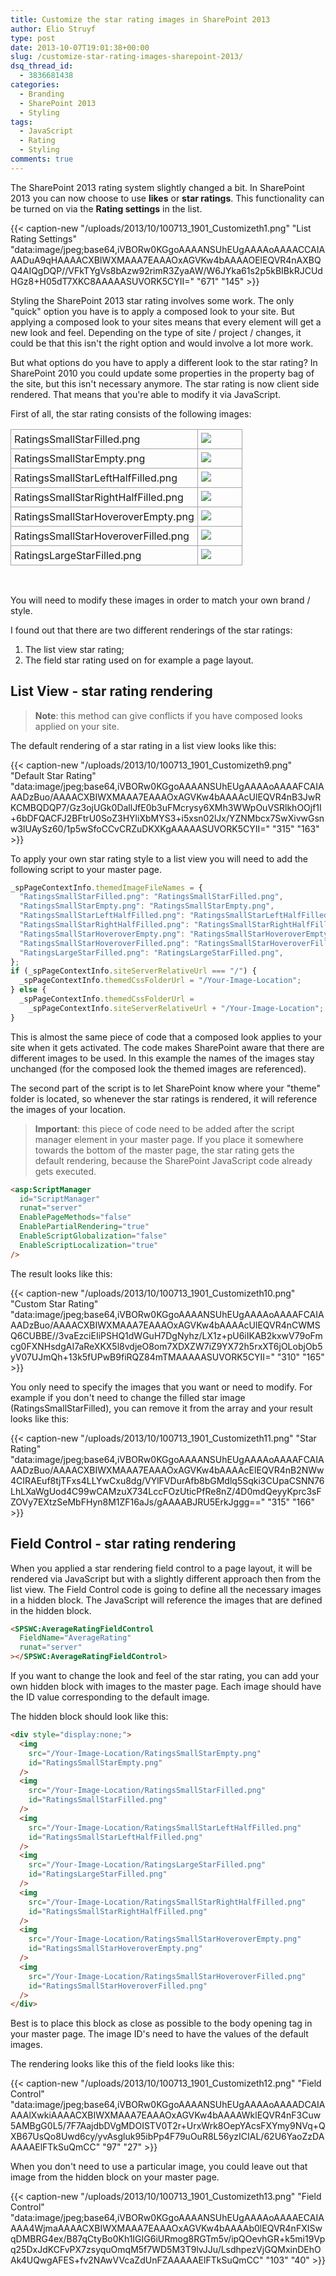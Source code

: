 ```yaml
---
title: Customize the star rating images in SharePoint 2013
author: Elio Struyf
type: post
date: 2013-10-07T19:01:38+00:00
slug: /customize-star-rating-images-sharepoint-2013/
dsq_thread_id:
  - 3836681438
categories:
  - Branding
  - SharePoint 2013
  - Styling
tags:
  - JavaScript
  - Rating
  - Styling
comments: true
---
```


The SharePoint 2013 rating system slightly changed a bit. In SharePoint 2013 you can now choose to use **likes** or **star ratings**. This functionality can be turned on via the **Rating settings** in the list.

{{< caption-new "/uploads/2013/10/100713_1901_Customizeth1.png" "List Rating Settings"  "data:image/jpeg;base64,iVBORw0KGgoAAAANSUhEUgAAAAoAAAACCAIAAADuA9qHAAAACXBIWXMAAA7EAAAOxAGVKw4bAAAAOElEQVR4nAXBQQ4AIQgDQP//VFkTYgVs8bAzw92rimR3ZyaAW/W6JYka61s2p5kBIBkRJCUdHGz8+H05dT7XKC8AAAAASUVORK5CYII=" "671" "145" >}}

Styling the SharePoint 2013 star rating involves some work. The only "quick" option you have is to apply a composed look to your site. But applying a composed look to your sites means that every element will get a new look and feel. Depending on the type of site / project / changes, it could be that this isn't the right option and would involve a lot more work.

But what options do you have to apply a different look to the star rating? In SharePoint 2010 you could update some properties in the property bag of the site, but this isn't necessary anymore. The star rating is now client side rendered. That means that you're able to modify it via JavaScript.

First of all, the star rating consists of the following images:

<table style="border-collapse: collapse;" border="0"><colgroup> <col style="width: 244px;" /> <col style="width: 71px;" /></colgroup>
<tbody valign="top">
<tr>
<td style="border: solid #a3a3a3 1.0pt; padding: 5px;">RatingsSmallStarFilled.png</td>
<td style="border-top: solid #a3a3a3 1.0pt; border-left: none; border-bottom: solid #a3a3a3 1.0pt; border-right: solid #a3a3a3 1.0pt; padding: 5px;"><img src="/uploads/2013/10/100713_1901_Customizeth2.png" /></td>
</tr>
<tr>
<td style="border-top: none; border-left: solid #a3a3a3 1.0pt; border-bottom: solid #a3a3a3 1.0pt; border-right: solid #a3a3a3 1.0pt; padding: 5px;">RatingsSmallStarEmpty.png</td>
<td style="border-top: none; border-left: none; border-bottom: solid #a3a3a3 1.0pt; border-right: solid #a3a3a3 1.0pt; padding: 5px;"><img src="/uploads/2013/10/100713_1901_Customizeth3.png" /></td>
</tr>
<tr>
<td style="border-top: none; border-left: solid #a3a3a3 1.0pt; border-bottom: solid #a3a3a3 1.0pt; border-right: solid #a3a3a3 1.0pt; padding: 5px;">RatingsSmallStarLeftHalfFilled.png</td>
<td style="border-top: none; border-left: none; border-bottom: solid #a3a3a3 1.0pt; border-right: solid #a3a3a3 1.0pt; padding: 5px;"><img src="/uploads/2013/10/100713_1901_Customizeth4.png" /></td>
</tr>
<tr>
<td style="border-top: none; border-left: solid #a3a3a3 1.0pt; border-bottom: solid #a3a3a3 1.0pt; border-right: solid #a3a3a3 1.0pt; padding: 5px;">RatingsSmallStarRightHalfFilled.png</td>
<td style="border-top: none; border-left: none; border-bottom: solid #a3a3a3 1.0pt; border-right: solid #a3a3a3 1.0pt; padding: 5px;"><img src="/uploads/2013/10/100713_1901_Customizeth5.png" /></td>
</tr>
<tr>
<td style="border-top: none; border-left: solid #a3a3a3 1.0pt; border-bottom: solid #a3a3a3 1.0pt; border-right: solid #a3a3a3 1.0pt; padding: 5px;">RatingsSmallStarHoveroverEmpty.png</td>
<td style="border-top: none; border-left: none; border-bottom: solid #a3a3a3 1.0pt; border-right: solid #a3a3a3 1.0pt; padding: 5px;"><img src="/uploads/2013/10/100713_1901_Customizeth6.png" /></td>
</tr>
<tr>
<td style="border-top: none; border-left: solid #a3a3a3 1.0pt; border-bottom: solid #a3a3a3 1.0pt; border-right: solid #a3a3a3 1.0pt; padding: 5px;">RatingsSmallStarHoveroverFilled.png</td>
<td style="border-top: none; border-left: none; border-bottom: solid #a3a3a3 1.0pt; border-right: solid #a3a3a3 1.0pt; padding: 5px;"><img src="/uploads/2013/10/100713_1901_Customizeth7.png" /></td>
</tr>
<tr>
<td style="border-top: none; border-left: solid #a3a3a3 1.0pt; border-bottom: solid #a3a3a3 1.0pt; border-right: solid #a3a3a3 1.0pt; padding: 5px;">RatingsLargeStarFilled.png</td>
<td style="border-top: none; border-left: none; border-bottom: solid #a3a3a3 1.0pt; border-right: solid #a3a3a3 1.0pt; padding: 5px;"><img src="/uploads/2013/10/100713_1901_Customizeth8.png" /></td>
</tr>
</tbody>
</table>

&nbsp;

You will need to modify these images in order to match your own brand / style.

I found out that there are two different renderings of the star ratings:

1.  The list view star rating;
2.  The field star rating used on for example a page layout.

## List View - star rating rendering

> **Note**: this method can give conflicts if you have composed looks applied on your site.

The default rendering of a star rating in a list view looks like this:

{{< caption-new "/uploads/2013/10/100713_1901_Customizeth9.png" "Default Star Rating"  "data:image/jpeg;base64,iVBORw0KGgoAAAANSUhEUgAAAAoAAAAFCAIAAADzBuo/AAAACXBIWXMAAA7EAAAOxAGVKw4bAAAAcUlEQVR4nB3JwRKCMBQDQP7/Gz3ojUGk0DallJfE0b3uFMcrysy6XMh3WWpOuVSRlkhOOjf1I+6bDFQACFJ2BFtrU0SoZ3HYliXbMYS3+i5xsn02lJx/YZNMbcx7SwXivwGsnw3lUAySz60/1p5wSfoCCvCRZuDKXKgAAAAASUVORK5CYII=" "315" "163" >}}

To apply your own star rating style to a list view you will need to add the following script to your master page.

```javascript
_spPageContextInfo.themedImageFileNames = {
  "RatingsSmallStarFilled.png": "RatingsSmallStarFilled.png",
  "RatingsSmallStarEmpty.png": "RatingsSmallStarEmpty.png",
  "RatingsSmallStarLeftHalfFilled.png": "RatingsSmallStarLeftHalfFilled.png",
  "RatingsSmallStarRightHalfFilled.png": "RatingsSmallStarRightHalfFilled.png",
  "RatingsSmallStarHoveroverEmpty.png": "RatingsSmallStarHoveroverEmpty.png",
  "RatingsSmallStarHoveroverFilled.png": "RatingsSmallStarHoveroverFilled.png",
  "RatingsLargeStarFilled.png": "RatingsLargeStarFilled.png",
};
if (_spPageContextInfo.siteServerRelativeUrl === "/") {
  _spPageContextInfo.themedCssFolderUrl = "/Your-Image-Location";
} else {
  _spPageContextInfo.themedCssFolderUrl =
    _spPageContextInfo.siteServerRelativeUrl + "/Your-Image-Location";
}
```

This is almost the same piece of code that a composed look applies to your site when it gets activated. The code makes SharePoint aware that there are different images to be used. In this example the names of the images stay unchanged (for the composed look the themed images are referenced).

The second part of the script is to let SharePoint know where your "theme" folder is located, so whenever the star ratings is rendered, it will reference the images of your location.

> **Important**: this piece of code need to be added after the script manager element in your master page. If you place it somewhere towards the bottom of the master page, the star rating gets the default rendering, because the SharePoint JavaScript code already gets executed.

```html
<asp:ScriptManager
  id="ScriptManager"
  runat="server"
  EnablePageMethods="false"
  EnablePartialRendering="true"
  EnableScriptGlobalization="false"
  EnableScriptLocalization="true"
/>
```

The result looks like this:

{{< caption-new "/uploads/2013/10/100713_1901_Customizeth10.png" "Custom Star Rating"  "data:image/jpeg;base64,iVBORw0KGgoAAAANSUhEUgAAAAoAAAAFCAIAAADzBuo/AAAACXBIWXMAAA7EAAAOxAGVKw4bAAAAcUlEQVR4nCWMSQ6CUBBE//3vaEzciEIiPSHQ1dWGuH7DgNyhz/LX1z+pU6iIKAB2kxwV79oFmcg0FXNHsdgAI7aReXKX5l8vdjeO8om7XDXZW7iZ9YX72h5rxXT6jOLobjOb5yV07UJmQh+13k5fUPwB9fiRQZ84mTMAAAAASUVORK5CYII=" "310" "165" >}}

You only need to specify the images that you want or need to modify. For example if you don't need to change the filled star image (RatingsSmallStarFilled), you can remove it from the array and your result looks like this:

{{< caption-new "/uploads/2013/10/100713_1901_Customizeth11.png" "Star Rating"  "data:image/jpeg;base64,iVBORw0KGgoAAAANSUhEUgAAAAoAAAAFCAIAAADzBuo/AAAACXBIWXMAAA7EAAAOxAGVKw4bAAAAcElEQVR4nB2NWw4CIRAEuf8tjTFxs4LLYwCxu8dg/VYlFVDurAfb8bGMdlq5Sqki3CUpaCSNN76LhLXaWgUod4C99wCAMzuX734LccFOzUticPfRe8nZ/4D0mdQeyyKprc3sFZOVy7EXtzSeMbFHyn8M1ZF16aJs/gAAAABJRU5ErkJggg==" "315" "166" >}}

## Field Control - star rating rendering

When you applied a star rendering field control to a page layout, it will be rendered via JavaScript but with a slightly different approach then from the list view. The Field Control code is going to define all the necessary images in a hidden block. The JavaScript will reference the images that are defined in the hidden block.

```html
<SPSWC:AverageRatingFieldControl
  FieldName="AverageRating"
  runat="server"
></SPSWC:AverageRatingFieldControl>
```

If you want to change the look and feel of the star rating, you can add your own hidden block with images to the master page. Each image should have the ID value corresponding to the default image.

The hidden block should look like this:

```html
<div style="display:none;">
  <img
    src="/Your-Image-Location/RatingsSmallStarEmpty.png"
    id="RatingsSmallStarEmpty.png"
  />
  <img
    src="/Your-Image-Location/RatingsSmallStarFilled.png"
    id="RatingsSmallStarFilled.png"
  />
  <img
    src="/Your-Image-Location/RatingsSmallStarLeftHalfFilled.png"
    id="RatingsSmallStarLeftHalfFilled.png"
  />
  <img
    src="/Your-Image-Location/RatingsLargeStarFilled.png"
    id="RatingsLargeStarFilled.png"
  />
  <img
    src="/Your-Image-Location/RatingsSmallStarRightHalfFilled.png"
    id="RatingsSmallStarRightHalfFilled.png"
  />
  <img
    src="/Your-Image-Location/RatingsSmallStarHoveroverEmpty.png"
    id="RatingsSmallStarHoveroverEmpty.png"
  />
  <img
    src="/Your-Image-Location/RatingsSmallStarHoveroverFilled.png"
    id="RatingsSmallStarHoveroverFilled.png"
  />
</div>
```

Best is to place this block as close as possible to the body opening tag in your master page. The image ID's need to have the values of the default images.

The rendering looks like this of the field looks like this:

{{< caption-new "/uploads/2013/10/100713_1901_Customizeth12.png" "Field Control"  "data:image/jpeg;base64,iVBORw0KGgoAAAANSUhEUgAAAAoAAAADCAIAAAAlXwkiAAAACXBIWXMAAA7EAAAOxAGVKw4bAAAAWklEQVR4nF3Cuw5AMBgG0L5/7F7AajdbDVgMDOISTV0T2r+UrxWrk8OepYAcsFXYmy9NVq+QXB67UsQo8Uwd6cy/yvAsgluk95ibPp4F79uOuR8L56yzICIAL/62U6YaoZzDAAAAAElFTkSuQmCC" "97" "27" >}}

When you don't need to use a particular image, you could leave out that image from the hidden block on your master page.

{{< caption-new "/uploads/2013/10/100713_1901_Customizeth13.png" "Field Control"  "data:image/jpeg;base64,iVBORw0KGgoAAAANSUhEUgAAAAoAAAAECAIAAAA4WjmaAAAACXBIWXMAAA7EAAAOxAGVKw4bAAAAb0lEQVR4nFXISwqDMBRG4ex/B87qCtyBo0Kh1IGIG6iURmog8RGTm5v/ipQOevhGR+k5mi19Vpq25DxJdKCFvPX7zsyquOmqM5f7WD5M3T9lvJJu/LsdhpezVjGQMxinDEhOAk4UQwgAFES+fv2NAwVVcaZdUnFZAAAAAElFTkSuQmCC" "103" "40" >}}
